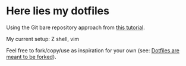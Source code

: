 # Here lies my dotfiles

Using the Git bare repository approach from [this tutorial](https://www.atlassian.com/git/tutorials/dotfiles).

My current setup: Z shell, vim

Feel free to fork/copy/use as inspiration for your own (see: [Dotfiles are meant to be forked](https://zachholman.com/2010/08/dotfiles-are-meant-to-be-forked/)).
